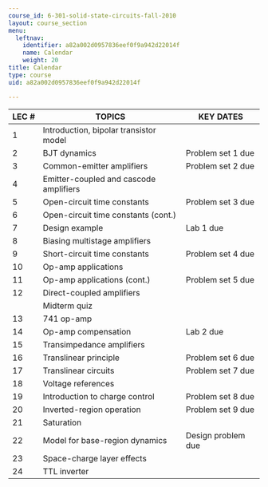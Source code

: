 ```yaml
---
course_id: 6-301-solid-state-circuits-fall-2010
layout: course_section
menu:
  leftnav:
    identifier: a82a002d0957836eef0f9a942d22014f
    name: Calendar
    weight: 20
title: Calendar
type: course
uid: a82a002d0957836eef0f9a942d22014f

---
```


| LEC # | TOPICS | KEY DATES |
| --- | --- | --- |
| 1 | Introduction, bipolar transistor model | &nbsp; |
| 2 | BJT dynamics | Problem set 1 due |
| 3 | Common-emitter amplifiers | Problem set 2 due |
| 4 | Emitter-coupled and cascode amplifiers | &nbsp; |
| 5 | Open-circuit time constants | Problem set 3 due |
| 6 | Open-circuit time constants (cont.) | &nbsp; |
| 7 | Design example | Lab 1 due |
| 8 | Biasing multistage amplifiers | &nbsp; |
| 9 | Short-circuit time constants | Problem set 4 due |
| 10 | Op-amp applications | &nbsp; |
| 11 | Op-amp applications (cont.) | Problem set 5 due |
| 12 | Direct-coupled amplifiers | &nbsp; |
| &nbsp; | Midterm quiz | &nbsp; |
| 13 | 741 op-amp | &nbsp; |
| 14 | Op-amp compensation | Lab 2 due |
| 15 | Transimpedance amplifiers | &nbsp; |
| 16 | Translinear principle | Problem set 6 due |
| 17 | Translinear circuits | Problem set 7 due |
| 18 | Voltage references | &nbsp; |
| 19 | Introduction to charge control | Problem set 8 due |
| 20 | Inverted-region operation | Problem set 9 due |
| 21 | Saturation | &nbsp; |
| 22 | Model for base-region dynamics | Design problem due |
| 23 | Space-charge layer effects | &nbsp; |
| 24 | TTL inverter |